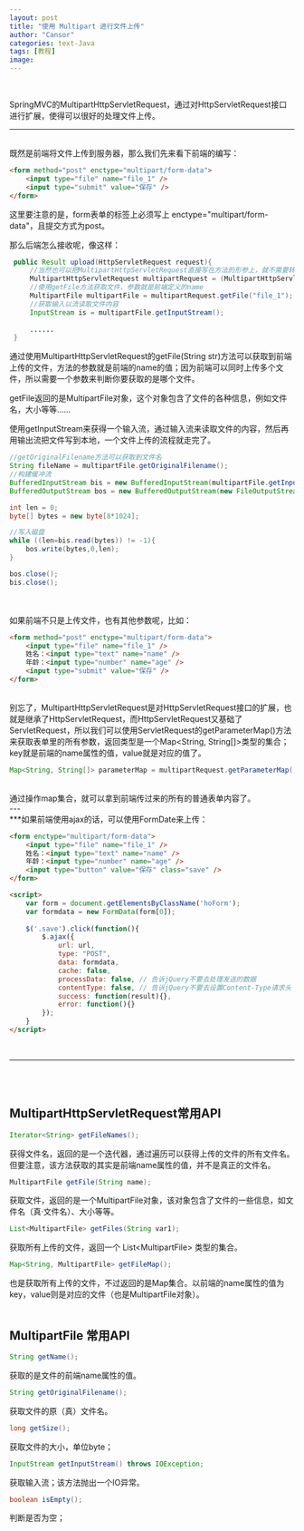 ```yaml
---
layout: post
title: "使用 Multipart 进行文件上传"
author: "Cansor"
categories: text-Java
tags: [教程]
image: 
---
```


<br/>

SpringMVC的MultipartHttpServletRequest，通过对HttpServletRequest接口进行扩展，使得可以很好的处理文件上传。

<hr/>
<br/>
既然是前端将文件上传到服务器，那么我们先来看下前端的编写：

```html
<form method="post" enctype="multipart/form-data">
    <input type="file" name="file_1" />
    <input type="submit" value="保存" />
</form>
```

这里要注意的是，form表单的标签上必须写上 enctype=&quot;multipart/form-data&quot;，且提交方式为post。



那么后端怎么接收呢，像这样：

```java
 public Result upload(HttpServletRequest request){
     //当然也可以把MultipartHttpServletRequest直接写在方法的形参上，就不需要转换了
     MultipartHttpServletRequest multipartRequest = (MultipartHttpServletRequest) request;
     //使用getFile方法获取文件，参数就是前端定义的name
     MultipartFile multipartFile = multipartRequest.getFile("file_1");
     //获取输入以流读取文件内容
     InputStream is = multipartFile.getInputStream();
     
     ......
 }
```

通过使用MultipartHttpServletRequest的getFile(String str)方法可以获取到前端上传的文件，方法的参数就是前端的name的值；因为前端可以同时上传多个文件，所以需要一个参数来判断你要获取的是哪个文件。  

getFile返回的是MultipartFile对象，这个对象包含了文件的各种信息，例如文件名，大小等等……  

使用getInputStream来获得一个输入流，通过输入流来读取文件的内容，然后再用输出流把文件写到本地，一个文件上传的流程就走完了。

```java
//getOriginalFilename方法可以获取到文件名
String fileName = multipartFile.getOriginalFilename();
//构建缓冲流
BufferedInputStream bis = new BufferedInputStream(multipartFile.getInputStream());
BufferedOutputStream bos = new BufferedOutputStream(new FileOutputStream("D:/"+fileName));

int len = 0;
byte[] bytes = new byte[8*1024];

//写入磁盘
while ((len=bis.read(bytes)) != -1){
    bos.write(bytes,0,len);
}

bos.close();
bis.close();
```
<br/><br/>
如果前端不只是上传文件，也有其他参数呢，比如：

```html
<form method="post" enctype="multipart/form-data">
    <input type="file" name="file_1" />
    姓名：<input type="text" name="name" />
    年龄：<input type="number" name="age" />
    <input type="submit" value="保存" />
</form>
```
<br/>
别忘了，MultipartHttpServletRequest是对HttpServletRequest接口的扩展，也就是继承了HttpServletRequest，而HttpServletRequest又基础了ServletRequest，所以我们可以使用ServletRequest的getParameterMap()方法来获取表单里的所有参数，返回类型是一个Map&lt;String, String[]&gt;类型的集合；  
key就是前端的name属性的值，value就是对应的值了。

```java
Map<String, String[]> parameterMap = multipartRequest.getParameterMap();
```
<br/>
通过操作map集合，就可以拿到前端传过来的所有的普通表单内容了。
<br/>
---
<br/>
***如果前端使用ajax的话，可以使用FormDate来上传：

```html
<form enctype="multipart/form-data">
    <input type="file" name="file_1" />
    姓名：<input type="text" name="name" />
    年龄：<input type="number" name="age" />
    <input type="button" value="保存" class="save" />
</form>

<script>
    var form = document.getElementsByClassName('hoForm');
    var formdata = new FormData(form[0]);
    
    $('.save').click(function(){
        $.ajax({
            url: url,
            type: "POST",
            data: formdata,
            cache: false,
            processData: false, // 告诉jQuery不要去处理发送的数据
            contentType: false, // 告诉jQuery不要去设置Content-Type请求头
            success: function(result){},
            error: function(){}
        });
    }
</script>
```
<br/>
<hr/>
<br/><br/>

## MultipartHttpServletRequest常用API

```java
Iterator<String> getFileNames();
```
获得文件名，返回的是一个迭代器，通过遍历可以获得上传的文件的所有文件名。  
但要注意，该方法获取的其实是前端name属性的值，并不是真正的文件名。



```java
MultipartFile getFile(String name);
```
获取文件，返回的是一个MultipartFile对象，该对象包含了文件的一些信息，如文件名（真·文件名）、大小等等。

```java
List<MultipartFile> getFiles(String var1);
```
获取所有上传的文件，返回一个 List&lt;MultipartFile&gt; 类型的集合。

```java
Map<String, MultipartFile> getFileMap();
```
也是获取所有上传的文件，不过返回的是Map集合。以前端的name属性的值为key，value则是对应的文件（也是MultipartFile对象）。
<br/><br/>

## MultipartFile 常用API

```java
String getName();
```
获取的是文件的前端name属性的值。

```java
String getOriginalFilename();
```
获取文件的原（真）文件名。

```java
long getSize();
```
获取文件的大小，单位byte；

```java
InputStream getInputStream() throws IOException;
```
获取输入流；该方法抛出一个IO异常。

```java
boolean isEmpty();
```
判断是否为空；

<br><br><br>